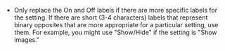 - Only replace the On and Off labels if there are more specific labels for the setting. If there are short (3-4 characters) labels that represent binary opposites that are more appropriate for a particular setting, use them. For example, you might use "Show/Hide" if the setting is "Show images."